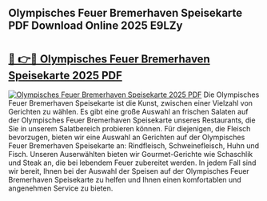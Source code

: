 ## Olympisches Feuer Bremerhaven Speisekarte PDF Download Online 2025 E9LZy

# <h2><a href="http://gc662mf.nevu.top/?p=Olympisches+Feuer+Bremerhaven+Speisekarte">🔗 👉🔴 Olympisches Feuer Bremerhaven Speisekarte 2025 PDF</a></h2>

[![Olympisches Feuer Bremerhaven Speisekarte 2025 PDF](https://i.imgur.com/dBaPXMq.png)](http://gc662mf.nevu.top/?p=Olympisches+Feuer+Bremerhaven+Speisekarte)
Die Olympisches Feuer Bremerhaven Speisekarte ist die Kunst, zwischen einer Vielzahl von Gerichten zu wählen. Es gibt eine große Auswahl an frischen Salaten auf der Olympisches Feuer Bremerhaven Speisekarte unseres Restaurants, die Sie in unserem Salatbereich probieren können. Für diejenigen, die Fleisch bevorzugen, bieten wir eine Auswahl an Gerichten auf der Olympisches Feuer Bremerhaven Speisekarte an: Rindfleisch, Schweinefleisch, Huhn und Fisch. Unseren Auserwählten bieten wir Gourmet-Gerichte wie Schaschlik und Steak an, die bei lebendem Feuer zubereitet werden. In jedem Fall sind wir bereit, Ihnen bei der Auswahl der Speisen auf der Olympisches Feuer Bremerhaven Speisekarte zu helfen und Ihnen einen komfortablen und angenehmen Service zu bieten.
